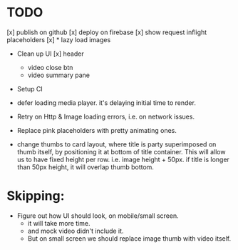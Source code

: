 # TODO

[x] publish on github
[x] deploy on firebase
[x] show request inflight placeholders
[x] * lazy load images
* Clean up UI
    [x] header
    * video close btn
    * video summary pane
                    
* Setup CI
* defer loading media player. it's delaying initial time to render.
* Retry on Http & Image loading errors, i.e. on network issues.
* Replace pink placeholders with pretty animating ones.
* change thumbs to card layout, where title is party superimposed on 
    thumb itself, by positioning it at bottom of title container.
    This will allow us to have fixed height per row.
    i.e. image height + 50px. if title is longer than 50px height,
    it will overlap thumb bottom. 

# Skipping:

* Figure out how UI should look, on mobile/small screen.
    * it will take more time.
    * and mock video didn't include it.
    * But on small screen we should replace image thumb with video itself.
